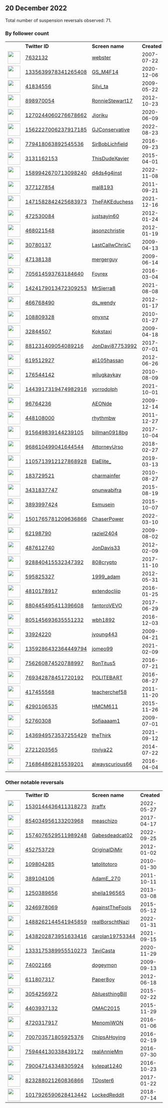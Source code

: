 
## 20 December 2022
Total number of suspension reversals observed: 71.

### By follower count
<table><tr><th></th><th align="left">Twitter ID</th><th align="left">Screen name</th>
<th align="left">Created</th><th align="left">Status</th><th align="left">Suspended</th><th align="left">Followers</th>
<tr><td><a href="https://pbs.twimg.com/profile_images/1608281613938327557/oVARK29l_normal.jpg"><img src="https://pbs.twimg.com/profile_images/1608281613938327557/oVARK29l_normal.jpg" width="40px" height="40px" align="center"/></a></td><td><a href="https://twitter.com/intent/user?user_id=7632132">7632132</a></td><td><a href="https://twitter.com/webster">webster</a></td><td>2007-07-22</td><td align="center"></td><td>2022-12-16</td><td>39381</td></tr>
<tr><td><a href="https://pbs.twimg.com/profile_images/1509634441072754694/rE1Ypajm_normal.jpg"><img src="https://pbs.twimg.com/profile_images/1509634441072754694/rE1Ypajm_normal.jpg" width="40px" height="40px" align="center"/></a></td><td><a href="https://twitter.com/intent/user?user_id=1335639978341265408">1335639978341265408</a></td><td><a href="https://twitter.com/GS_M4F14">GS_M4F14</a></td><td>2020-12-06</td><td align="center"></td><td>2022-07-03</td><td>15737</td></tr>
<tr><td><a href="https://pbs.twimg.com/profile_images/1662224744467296257/E1QboBJx_normal.jpg"><img src="https://pbs.twimg.com/profile_images/1662224744467296257/E1QboBJx_normal.jpg" width="40px" height="40px" align="center"/></a></td><td><a href="https://twitter.com/intent/user?user_id=41834556">41834556</a></td><td><a href="https://twitter.com/Silvi_ta">Silvi_ta</a></td><td>2009-05-22</td><td align="center"></td><td>2022-05-15</td><td>13452</td></tr>
<tr><td><a href="https://pbs.twimg.com/profile_images/1350531250294054913/cw7M1r2e_normal.jpg"><img src="https://pbs.twimg.com/profile_images/1350531250294054913/cw7M1r2e_normal.jpg" width="40px" height="40px" align="center"/></a></td><td><a href="https://twitter.com/intent/user?user_id=898970054">898970054</a></td><td><a href="https://twitter.com/RonnieStewart17">RonnieStewart17</a></td><td>2012-10-23</td><td align="center"></td><td>2022-10-29</td><td>7083</td></tr>
<tr><td><a href="https://pbs.twimg.com/profile_images/1655722072738344961/3-XyOpQZ_normal.jpg"><img src="https://pbs.twimg.com/profile_images/1655722072738344961/3-XyOpQZ_normal.jpg" width="40px" height="40px" align="center"/></a></td><td><a href="https://twitter.com/intent/user?user_id=1270244060276678662">1270244060276678662</a></td><td><a href="https://twitter.com/Jioriku">Jioriku</a></td><td>2020-06-09</td><td align="center"></td><td>2022-12-13</td><td>6997</td></tr>
<tr><td><a href="https://pbs.twimg.com/profile_images/1656640596646281217/HVRm0Lcb_normal.jpg"><img src="https://pbs.twimg.com/profile_images/1656640596646281217/HVRm0Lcb_normal.jpg" width="40px" height="40px" align="center"/></a></td><td><a href="https://twitter.com/intent/user?user_id=1562227006237917185">1562227006237917185</a></td><td><a href="https://twitter.com/GJConservative">GJConservative</a></td><td>2022-08-23</td><td align="center">🚫</td><td>2022-12-16</td><td>6472</td></tr>
<tr><td><a href="https://pbs.twimg.com/profile_images/1359246478456352778/29WELVbN_normal.jpg"><img src="https://pbs.twimg.com/profile_images/1359246478456352778/29WELVbN_normal.jpg" width="40px" height="40px" align="center"/></a></td><td><a href="https://twitter.com/intent/user?user_id=779418063892545536">779418063892545536</a></td><td><a href="https://twitter.com/SirBobLichfield">SirBobLichfield</a></td><td>2016-09-23</td><td align="center"></td><td></td><td>6154</td></tr>
<tr><td><a href="https://pbs.twimg.com/profile_images/1355833667613052932/s7LJaDn5_normal.jpg"><img src="https://pbs.twimg.com/profile_images/1355833667613052932/s7LJaDn5_normal.jpg" width="40px" height="40px" align="center"/></a></td><td><a href="https://twitter.com/intent/user?user_id=3131162153">3131162153</a></td><td><a href="https://twitter.com/ThisDudeXavier">ThisDudeXavier</a></td><td>2015-04-01</td><td align="center"></td><td></td><td>5282</td></tr>
<tr><td><a href="https://pbs.twimg.com/profile_images/1664190305455710210/7w0EDhY-_normal.jpg"><img src="https://pbs.twimg.com/profile_images/1664190305455710210/7w0EDhY-_normal.jpg" width="40px" height="40px" align="center"/></a></td><td><a href="https://twitter.com/intent/user?user_id=1589942670713098240">1589942670713098240</a></td><td><a href="https://twitter.com/d4ds4g4inst">d4ds4g4inst</a></td><td>2022-11-08</td><td align="center">🚫</td><td>2022-12-13</td><td>5133</td></tr>
<tr><td><a href="https://pbs.twimg.com/profile_images/1516217293734350857/oJF6tlDZ_normal.jpg"><img src="https://pbs.twimg.com/profile_images/1516217293734350857/oJF6tlDZ_normal.jpg" width="40px" height="40px" align="center"/></a></td><td><a href="https://twitter.com/intent/user?user_id=377127854">377127854</a></td><td><a href="https://twitter.com/mal8193">mal8193</a></td><td>2011-09-21</td><td align="center"></td><td>2022-10-29</td><td>3576</td></tr>
<tr><td><a href="https://pbs.twimg.com/profile_images/1654879081622654978/qiw_GSN4_normal.jpg"><img src="https://pbs.twimg.com/profile_images/1654879081622654978/qiw_GSN4_normal.jpg" width="40px" height="40px" align="center"/></a></td><td><a href="https://twitter.com/intent/user?user_id=1471582842425683973">1471582842425683973</a></td><td><a href="https://twitter.com/TheFAKEduchess">TheFAKEduchess</a></td><td>2021-12-16</td><td align="center"></td><td>2022-10-19</td><td>3014</td></tr>
<tr><td><a href="https://pbs.twimg.com/profile_images/1107978920647749632/AdAq_RiU_normal.jpg"><img src="https://pbs.twimg.com/profile_images/1107978920647749632/AdAq_RiU_normal.jpg" width="40px" height="40px" align="center"/></a></td><td><a href="https://twitter.com/intent/user?user_id=472530084">472530084</a></td><td><a href="https://twitter.com/justsayin60">justsayin60</a></td><td>2012-01-24</td><td align="center"></td><td></td><td>2881</td></tr>
<tr><td><a href="https://pbs.twimg.com/profile_images/1670264597406728194/KkZCd8ib_normal.jpg"><img src="https://pbs.twimg.com/profile_images/1670264597406728194/KkZCd8ib_normal.jpg" width="40px" height="40px" align="center"/></a></td><td><a href="https://twitter.com/intent/user?user_id=468021548">468021548</a></td><td><a href="https://twitter.com/jasonzchristie">jasonzchristie</a></td><td>2012-01-19</td><td align="center"></td><td></td><td>2736</td></tr>
<tr><td><a href="https://pbs.twimg.com/profile_images/1624737401351331841/Iv93eY0F_normal.jpg"><img src="https://pbs.twimg.com/profile_images/1624737401351331841/Iv93eY0F_normal.jpg" width="40px" height="40px" align="center"/></a></td><td><a href="https://twitter.com/intent/user?user_id=30780137">30780137</a></td><td><a href="https://twitter.com/LastCallwChrisC">LastCallwChrisC</a></td><td>2009-04-13</td><td align="center"></td><td></td><td>2206</td></tr>
<tr><td><a href="https://pbs.twimg.com/profile_images/1662162384524558336/mtyNaZGt_normal.jpg"><img src="https://pbs.twimg.com/profile_images/1662162384524558336/mtyNaZGt_normal.jpg" width="40px" height="40px" align="center"/></a></td><td><a href="https://twitter.com/intent/user?user_id=47138138">47138138</a></td><td><a href="https://twitter.com/mergerguy">mergerguy</a></td><td>2009-06-14</td><td align="center"></td><td></td><td>1592</td></tr>
<tr><td><a href="https://pbs.twimg.com/profile_images/707943504769458176/K6gyB5Jq_normal.jpg"><img src="https://pbs.twimg.com/profile_images/707943504769458176/K6gyB5Jq_normal.jpg" width="40px" height="40px" align="center"/></a></td><td><a href="https://twitter.com/intent/user?user_id=705614593763184640">705614593763184640</a></td><td><a href="https://twitter.com/Foyrex">Foyrex</a></td><td>2016-03-04</td><td align="center"></td><td>2022-10-29</td><td>1440</td></tr>
<tr><td><a href="https://pbs.twimg.com/profile_images/1671970707356651520/Jrux76As_normal.jpg"><img src="https://pbs.twimg.com/profile_images/1671970707356651520/Jrux76As_normal.jpg" width="40px" height="40px" align="center"/></a></td><td><a href="https://twitter.com/intent/user?user_id=1424179013472309253">1424179013472309253</a></td><td><a href="https://twitter.com/MrSierra8">MrSierra8</a></td><td>2021-08-08</td><td align="center"></td><td>2022-12-16</td><td>1390</td></tr>
<tr><td><a href="https://pbs.twimg.com/profile_images/1665469411547807744/p5lua4KA_normal.jpg"><img src="https://pbs.twimg.com/profile_images/1665469411547807744/p5lua4KA_normal.jpg" width="40px" height="40px" align="center"/></a></td><td><a href="https://twitter.com/intent/user?user_id=466768490">466768490</a></td><td><a href="https://twitter.com/ds_wendy">ds_wendy</a></td><td>2012-01-17</td><td align="center"></td><td></td><td>1263</td></tr>
<tr><td><a href="https://pbs.twimg.com/profile_images/1636253268505690113/Q-xMT_6o_normal.jpg"><img src="https://pbs.twimg.com/profile_images/1636253268505690113/Q-xMT_6o_normal.jpg" width="40px" height="40px" align="center"/></a></td><td><a href="https://twitter.com/intent/user?user_id=108809328">108809328</a></td><td><a href="https://twitter.com/onyxnz">onyxnz</a></td><td>2010-01-27</td><td align="center"></td><td>2022-10-25</td><td>1193</td></tr>
<tr><td><a href="https://pbs.twimg.com/profile_images/1268123601082990593/UQS6ZwZD_normal.jpg"><img src="https://pbs.twimg.com/profile_images/1268123601082990593/UQS6ZwZD_normal.jpg" width="40px" height="40px" align="center"/></a></td><td><a href="https://twitter.com/intent/user?user_id=32844507">32844507</a></td><td><a href="https://twitter.com/Kokstaxi">Kokstaxi</a></td><td>2009-04-18</td><td align="center"></td><td></td><td>1131</td></tr>
<tr><td><a href="https://pbs.twimg.com/profile_images/906594502059716608/Gxf163EU_normal.jpg"><img src="https://pbs.twimg.com/profile_images/906594502059716608/Gxf163EU_normal.jpg" width="40px" height="40px" align="center"/></a></td><td><a href="https://twitter.com/intent/user?user_id=881231409054089216">881231409054089216</a></td><td><a href="https://twitter.com/JonDavi87753992">JonDavi87753992</a></td><td>2017-07-01</td><td align="center"></td><td></td><td>1006</td></tr>
<tr><td><a href="https://pbs.twimg.com/profile_images/1612011184525393920/bKXiDacj_normal.jpg"><img src="https://pbs.twimg.com/profile_images/1612011184525393920/bKXiDacj_normal.jpg" width="40px" height="40px" align="center"/></a></td><td><a href="https://twitter.com/intent/user?user_id=619512927">619512927</a></td><td><a href="https://twitter.com/ali105hassan">ali105hassan</a></td><td>2012-06-26</td><td align="center"></td><td></td><td>998</td></tr>
<tr><td><a href="https://pbs.twimg.com/profile_images/1605188394488926208/JZaRj3iZ_normal.jpg"><img src="https://pbs.twimg.com/profile_images/1605188394488926208/JZaRj3iZ_normal.jpg" width="40px" height="40px" align="center"/></a></td><td><a href="https://twitter.com/intent/user?user_id=176544142">176544142</a></td><td><a href="https://twitter.com/wilugkaykay">wilugkaykay</a></td><td>2010-08-09</td><td align="center"></td><td>2022-07-14</td><td>965</td></tr>
<tr><td><a href="https://pbs.twimg.com/profile_images/1456330555876859908/Xr3fyJw2_normal.jpg"><img src="https://pbs.twimg.com/profile_images/1456330555876859908/Xr3fyJw2_normal.jpg" width="40px" height="40px" align="center"/></a></td><td><a href="https://twitter.com/intent/user?user_id=1443917319474982916">1443917319474982916</a></td><td><a href="https://twitter.com/yorrodolph">yorrodolph</a></td><td>2021-10-01</td><td align="center">🚫</td><td>2022-12-16</td><td>792</td></tr>
<tr><td><a href="https://pbs.twimg.com/profile_images/1385169348046819331/KwpCHXsw_normal.jpg"><img src="https://pbs.twimg.com/profile_images/1385169348046819331/KwpCHXsw_normal.jpg" width="40px" height="40px" align="center"/></a></td><td><a href="https://twitter.com/intent/user?user_id=96764236">96764236</a></td><td><a href="https://twitter.com/AEONde">AEONde</a></td><td>2009-12-14</td><td align="center"></td><td>2022-12-16</td><td>724</td></tr>
<tr><td><a href="https://pbs.twimg.com/profile_images/1605025212331876359/9fZxL0Ra_normal.jpg"><img src="https://pbs.twimg.com/profile_images/1605025212331876359/9fZxL0Ra_normal.jpg" width="40px" height="40px" align="center"/></a></td><td><a href="https://twitter.com/intent/user?user_id=448108000">448108000</a></td><td><a href="https://twitter.com/rhythmbw">rhythmbw</a></td><td>2011-12-27</td><td align="center"></td><td></td><td>671</td></tr>
<tr><td><a href="https://pbs.twimg.com/profile_images/1232716984737050631/HUfw-mu8_normal.jpg"><img src="https://pbs.twimg.com/profile_images/1232716984737050631/HUfw-mu8_normal.jpg" width="40px" height="40px" align="center"/></a></td><td><a href="https://twitter.com/intent/user?user_id=915649839144239105">915649839144239105</a></td><td><a href="https://twitter.com/billman0918bg">billman0918bg</a></td><td>2017-10-04</td><td align="center"></td><td></td><td>632</td></tr>
<tr><td><a href="https://pbs.twimg.com/profile_images/1073251618882244613/TV71zCW7_normal.jpg"><img src="https://pbs.twimg.com/profile_images/1073251618882244613/TV71zCW7_normal.jpg" width="40px" height="40px" align="center"/></a></td><td><a href="https://twitter.com/intent/user?user_id=968610499041644544">968610499041644544</a></td><td><a href="https://twitter.com/AttorneyUrso">AttorneyUrso</a></td><td>2018-02-27</td><td align="center"></td><td></td><td>558</td></tr>
<tr><td><a href="https://pbs.twimg.com/profile_images/1648130874393743362/UpSiEZTe_normal.jpg"><img src="https://pbs.twimg.com/profile_images/1648130874393743362/UpSiEZTe_normal.jpg" width="40px" height="40px" align="center"/></a></td><td><a href="https://twitter.com/intent/user?user_id=1105713912127868928">1105713912127868928</a></td><td><a href="https://twitter.com/ElaElite_">ElaElite_</a></td><td>2019-03-13</td><td align="center"></td><td>2022-12-15</td><td>550</td></tr>
<tr><td><a href="https://pbs.twimg.com/profile_images/1206573108762750976/WK770XDR_normal.jpg"><img src="https://pbs.twimg.com/profile_images/1206573108762750976/WK770XDR_normal.jpg" width="40px" height="40px" align="center"/></a></td><td><a href="https://twitter.com/intent/user?user_id=183729521">183729521</a></td><td><a href="https://twitter.com/charmainfer">charmainfer</a></td><td>2010-08-27</td><td align="center"></td><td>2022-10-28</td><td>450</td></tr>
<tr><td><a href="https://pbs.twimg.com/profile_images/987537710570131456/uag-38Dm_normal.jpg"><img src="https://pbs.twimg.com/profile_images/987537710570131456/uag-38Dm_normal.jpg" width="40px" height="40px" align="center"/></a></td><td><a href="https://twitter.com/intent/user?user_id=3431837747">3431837747</a></td><td><a href="https://twitter.com/onunwabifra">onunwabifra</a></td><td>2015-08-19</td><td align="center"></td><td></td><td>417</td></tr>
<tr><td><a href="https://pbs.twimg.com/profile_images/1263775966721122304/Uqzd2HEl_normal.jpg"><img src="https://pbs.twimg.com/profile_images/1263775966721122304/Uqzd2HEl_normal.jpg" width="40px" height="40px" align="center"/></a></td><td><a href="https://twitter.com/intent/user?user_id=3893997424">3893997424</a></td><td><a href="https://twitter.com/Esmusein">Esmusein</a></td><td>2015-10-07</td><td align="center"></td><td></td><td>409</td></tr>
<tr><td><a href="https://pbs.twimg.com/profile_images/1669784733390086158/mAxVAQ4p_normal.jpg"><img src="https://pbs.twimg.com/profile_images/1669784733390086158/mAxVAQ4p_normal.jpg" width="40px" height="40px" align="center"/></a></td><td><a href="https://twitter.com/intent/user?user_id=1501765781209636866">1501765781209636866</a></td><td><a href="https://twitter.com/ChaserPower">ChaserPower</a></td><td>2022-03-10</td><td align="center"></td><td>2022-10-29</td><td>378</td></tr>
<tr><td><a href="https://pbs.twimg.com/profile_images/1651937102358261761/wN16HnV5_normal.jpg"><img src="https://pbs.twimg.com/profile_images/1651937102358261761/wN16HnV5_normal.jpg" width="40px" height="40px" align="center"/></a></td><td><a href="https://twitter.com/intent/user?user_id=62198790">62198790</a></td><td><a href="https://twitter.com/raziel2404">raziel2404</a></td><td>2009-08-02</td><td align="center"></td><td></td><td>370</td></tr>
<tr><td><a href="https://pbs.twimg.com/profile_images/1081951491345272832/Kn4yfmbq_normal.jpg"><img src="https://pbs.twimg.com/profile_images/1081951491345272832/Kn4yfmbq_normal.jpg" width="40px" height="40px" align="center"/></a></td><td><a href="https://twitter.com/intent/user?user_id=487612740">487612740</a></td><td><a href="https://twitter.com/JonDavis33">JonDavis33</a></td><td>2012-02-09</td><td align="center"></td><td></td><td>361</td></tr>
<tr><td><a href="https://pbs.twimg.com/profile_images/1634961526665904128/k9_j18vz_normal.jpg"><img src="https://pbs.twimg.com/profile_images/1634961526665904128/k9_j18vz_normal.jpg" width="40px" height="40px" align="center"/></a></td><td><a href="https://twitter.com/intent/user?user_id=928840415532347392">928840415532347392</a></td><td><a href="https://twitter.com/808crypto">808crypto</a></td><td>2017-11-10</td><td align="center"></td><td></td><td>262</td></tr>
<tr><td><a href="https://pbs.twimg.com/profile_images/1133839854104711168/0bx8T7fb_normal.png"><img src="https://pbs.twimg.com/profile_images/1133839854104711168/0bx8T7fb_normal.png" width="40px" height="40px" align="center"/></a></td><td><a href="https://twitter.com/intent/user?user_id=595825327">595825327</a></td><td><a href="https://twitter.com/1999_adam">1999_adam</a></td><td>2012-05-31</td><td align="center"></td><td></td><td>250</td></tr>
<tr><td><a href="https://pbs.twimg.com/profile_images/1636425909757411328/pIY6A5TG_normal.jpg"><img src="https://pbs.twimg.com/profile_images/1636425909757411328/pIY6A5TG_normal.jpg" width="40px" height="40px" align="center"/></a></td><td><a href="https://twitter.com/intent/user?user_id=4810178917">4810178917</a></td><td><a href="https://twitter.com/extendocliip">extendocliip</a></td><td>2016-01-25</td><td align="center"></td><td></td><td>245</td></tr>
<tr><td><a href="https://pbs.twimg.com/profile_images/1668326331661049858/cdad-oet_normal.jpg"><img src="https://pbs.twimg.com/profile_images/1668326331661049858/cdad-oet_normal.jpg" width="40px" height="40px" align="center"/></a></td><td><a href="https://twitter.com/intent/user?user_id=880445495411396608">880445495411396608</a></td><td><a href="https://twitter.com/fantoroVEVO">fantoroVEVO</a></td><td>2017-06-29</td><td align="center"></td><td>2022-11-17</td><td>235</td></tr>
<tr><td><a href="https://pbs.twimg.com/profile_images/877368456089186305/kmOw20fJ_normal.jpg"><img src="https://pbs.twimg.com/profile_images/877368456089186305/kmOw20fJ_normal.jpg" width="40px" height="40px" align="center"/></a></td><td><a href="https://twitter.com/intent/user?user_id=805145693635551232">805145693635551232</a></td><td><a href="https://twitter.com/wbh1892">wbh1892</a></td><td>2016-12-03</td><td align="center"></td><td></td><td>186</td></tr>
<tr><td><a href="https://pbs.twimg.com/profile_images/1295417369536401410/l-ysbobg_normal.jpg"><img src="https://pbs.twimg.com/profile_images/1295417369536401410/l-ysbobg_normal.jpg" width="40px" height="40px" align="center"/></a></td><td><a href="https://twitter.com/intent/user?user_id=33924220">33924220</a></td><td><a href="https://twitter.com/jyoung443">jyoung443</a></td><td>2009-04-21</td><td align="center"></td><td></td><td>184</td></tr>
<tr><td><a href="https://pbs.twimg.com/profile_images/1391465514799673345/FCunS3GA_normal.jpg"><img src="https://pbs.twimg.com/profile_images/1391465514799673345/FCunS3GA_normal.jpg" width="40px" height="40px" align="center"/></a></td><td><a href="https://twitter.com/intent/user?user_id=1359286432364449794">1359286432364449794</a></td><td><a href="https://twitter.com/jomeo99">jomeo99</a></td><td>2021-02-09</td><td align="center"></td><td>2022-12-16</td><td>183</td></tr>
<tr><td><a href="https://pbs.twimg.com/profile_images/1223601716538630145/mzE_VV5B_normal.jpg"><img src="https://pbs.twimg.com/profile_images/1223601716538630145/mzE_VV5B_normal.jpg" width="40px" height="40px" align="center"/></a></td><td><a href="https://twitter.com/intent/user?user_id=756260874520788997">756260874520788997</a></td><td><a href="https://twitter.com/RonTitus5">RonTitus5</a></td><td>2016-07-21</td><td align="center"></td><td></td><td>177</td></tr>
<tr><td><a href="https://pbs.twimg.com/profile_images/1022823395786936321/P2XRBNTo_normal.jpg"><img src="https://pbs.twimg.com/profile_images/1022823395786936321/P2XRBNTo_normal.jpg" width="40px" height="40px" align="center"/></a></td><td><a href="https://twitter.com/intent/user?user_id=769342878451720192">769342878451720192</a></td><td><a href="https://twitter.com/POLITEBART">POLITEBART</a></td><td>2016-08-27</td><td align="center"></td><td></td><td>166</td></tr>
<tr><td><a href="https://pbs.twimg.com/profile_images/1007669523288395776/bfsiIaLj_normal.jpg"><img src="https://pbs.twimg.com/profile_images/1007669523288395776/bfsiIaLj_normal.jpg" width="40px" height="40px" align="center"/></a></td><td><a href="https://twitter.com/intent/user?user_id=417455568">417455568</a></td><td><a href="https://twitter.com/teacherchef58">teacherchef58</a></td><td>2011-11-20</td><td align="center"></td><td></td><td>162</td></tr>
<tr><td><a href="https://pbs.twimg.com/profile_images/680217218265776128/TCdbgFIc_normal.jpg"><img src="https://pbs.twimg.com/profile_images/680217218265776128/TCdbgFIc_normal.jpg" width="40px" height="40px" align="center"/></a></td><td><a href="https://twitter.com/intent/user?user_id=4290106535">4290106535</a></td><td><a href="https://twitter.com/HMCM611">HMCM611</a></td><td>2015-11-26</td><td align="center"></td><td></td><td>162</td></tr>
<tr><td><a href="https://pbs.twimg.com/profile_images/1632480610156441602/bOwjARIG_normal.jpg"><img src="https://pbs.twimg.com/profile_images/1632480610156441602/bOwjARIG_normal.jpg" width="40px" height="40px" align="center"/></a></td><td><a href="https://twitter.com/intent/user?user_id=52760308">52760308</a></td><td><a href="https://twitter.com/Sofiaaaam1">Sofiaaaam1</a></td><td>2009-07-01</td><td align="center">🔒</td><td>2022-11-09</td><td>132</td></tr>
<tr><td><a href="https://pbs.twimg.com/profile_images/1546680418002419712/S9EW62vY_normal.png"><img src="https://pbs.twimg.com/profile_images/1546680418002419712/S9EW62vY_normal.png" width="40px" height="40px" align="center"/></a></td><td><a href="https://twitter.com/intent/user?user_id=1436949573537255429">1436949573537255429</a></td><td><a href="https://twitter.com/theThirk">theThirk</a></td><td>2021-09-12</td><td align="center"></td><td>2022-12-16</td><td>131</td></tr>
<tr><td><a href="https://pbs.twimg.com/profile_images/1604983341626888192/tCtvbcxR_normal.jpg"><img src="https://pbs.twimg.com/profile_images/1604983341626888192/tCtvbcxR_normal.jpg" width="40px" height="40px" align="center"/></a></td><td><a href="https://twitter.com/intent/user?user_id=2721203565">2721203565</a></td><td><a href="https://twitter.com/roviya22">roviya22</a></td><td>2014-07-22</td><td align="center"></td><td>2022-12-04</td><td>130</td></tr>
<tr><td><a href="https://abs.twimg.com/sticky/default_profile_images/default_profile_normal.png"><img src="https://abs.twimg.com/sticky/default_profile_images/default_profile_normal.png" width="40px" height="40px" align="center"/></a></td><td><a href="https://twitter.com/intent/user?user_id=716864862815539201">716864862815539201</a></td><td><a href="https://twitter.com/alwayscurious66">alwayscurious66</a></td><td>2016-04-04</td><td align="center"></td><td></td><td>125</td></tr>
</table>

### Other notable reversals
<table><tr><th></th><th align="left">Twitter ID</th><th align="left">Screen name</th>
<th align="left">Created</th><th align="left">Status</th><th align="left">Suspended</th><th align="left">Followers</th>
<tr><td><a href="https://pbs.twimg.com/profile_images/1663101813539717120/HGfhy_bY_normal.jpg"><img src="https://pbs.twimg.com/profile_images/1663101813539717120/HGfhy_bY_normal.jpg" width="40px" height="40px" align="center"/></a></td><td><a href="https://twitter.com/intent/user?user_id=1530144436411318273">1530144436411318273</a></td><td><a href="https://twitter.com/jtraffx">jtraffx</a></td><td>2022-05-27</td><td align="center"></td><td>2022-12-16</td><td>88</td></tr>
<tr><td><a href="https://pbs.twimg.com/profile_images/1652836349647495170/XF-3rcwc_normal.jpg"><img src="https://pbs.twimg.com/profile_images/1652836349647495170/XF-3rcwc_normal.jpg" width="40px" height="40px" align="center"/></a></td><td><a href="https://twitter.com/intent/user?user_id=854034956133203968">854034956133203968</a></td><td><a href="https://twitter.com/measchizo">measchizo</a></td><td>2017-04-17</td><td align="center"></td><td>2022-12-08</td><td>23</td></tr>
<tr><td><a href="https://pbs.twimg.com/profile_images/1662580362726318083/uCnbpHtg_normal.jpg"><img src="https://pbs.twimg.com/profile_images/1662580362726318083/uCnbpHtg_normal.jpg" width="40px" height="40px" align="center"/></a></td><td><a href="https://twitter.com/intent/user?user_id=1574076529511989248">1574076529511989248</a></td><td><a href="https://twitter.com/Gabesdeadcat02">Gabesdeadcat02</a></td><td>2022-09-25</td><td align="center"></td><td>2022-12-14</td><td>89</td></tr>
<tr><td><a href="https://pbs.twimg.com/profile_images/1580215459194220544/fgD2w1W0_normal.jpg"><img src="https://pbs.twimg.com/profile_images/1580215459194220544/fgD2w1W0_normal.jpg" width="40px" height="40px" align="center"/></a></td><td><a href="https://twitter.com/intent/user?user_id=452753729">452753729</a></td><td><a href="https://twitter.com/OriginalDiMir">OriginalDiMir</a></td><td>2012-01-02</td><td align="center"></td><td>2022-12-04</td><td>61</td></tr>
<tr><td><a href="https://pbs.twimg.com/profile_images/736001156321841152/1xzKTTCm_normal.jpg"><img src="https://pbs.twimg.com/profile_images/736001156321841152/1xzKTTCm_normal.jpg" width="40px" height="40px" align="center"/></a></td><td><a href="https://twitter.com/intent/user?user_id=109804285">109804285</a></td><td><a href="https://twitter.com/tatolitotoro">tatolitotoro</a></td><td>2010-01-30</td><td align="center"></td><td>2022-10-12</td><td>56</td></tr>
<tr><td><a href="https://pbs.twimg.com/profile_images/2667582647/5d4db4bb55af39220833fe24c9fd731f_normal.jpeg"><img src="https://pbs.twimg.com/profile_images/2667582647/5d4db4bb55af39220833fe24c9fd731f_normal.jpeg" width="40px" height="40px" align="center"/></a></td><td><a href="https://twitter.com/intent/user?user_id=389104106">389104106</a></td><td><a href="https://twitter.com/AdamE_270">AdamE_270</a></td><td>2011-10-11</td><td align="center"></td><td>2022-11-30</td><td>28</td></tr>
<tr><td><a href="https://pbs.twimg.com/profile_images/1559837233271783429/BL6x7w--_normal.jpg"><img src="https://pbs.twimg.com/profile_images/1559837233271783429/BL6x7w--_normal.jpg" width="40px" height="40px" align="center"/></a></td><td><a href="https://twitter.com/intent/user?user_id=1250389656">1250389656</a></td><td><a href="https://twitter.com/sheila196565">sheila196565</a></td><td>2013-03-08</td><td align="center">🔒🚫</td><td>2022-09-11</td><td>120</td></tr>
<tr><td><a href="https://pbs.twimg.com/profile_images/1575950724168564739/ddXpxsTQ_normal.jpg"><img src="https://pbs.twimg.com/profile_images/1575950724168564739/ddXpxsTQ_normal.jpg" width="40px" height="40px" align="center"/></a></td><td><a href="https://twitter.com/intent/user?user_id=3246978069">3246978069</a></td><td><a href="https://twitter.com/AgainstTheFools">AgainstTheFools</a></td><td>2015-05-12</td><td align="center"></td><td>2022-10-01</td><td>119</td></tr>
<tr><td><a href="https://pbs.twimg.com/profile_images/1488262224040759297/FjgjmiGb_normal.jpg"><img src="https://pbs.twimg.com/profile_images/1488262224040759297/FjgjmiGb_normal.jpg" width="40px" height="40px" align="center"/></a></td><td><a href="https://twitter.com/intent/user?user_id=1488262144541945859">1488262144541945859</a></td><td><a href="https://twitter.com/realBorschtNazi">realBorschtNazi</a></td><td>2022-01-31</td><td align="center"></td><td>2022-08-16</td><td>14</td></tr>
<tr><td><a href="https://pbs.twimg.com/profile_images/1540801550905274368/NdWysSg-_normal.jpg"><img src="https://pbs.twimg.com/profile_images/1540801550905274368/NdWysSg-_normal.jpg" width="40px" height="40px" align="center"/></a></td><td><a href="https://twitter.com/intent/user?user_id=1438202873951633416">1438202873951633416</a></td><td><a href="https://twitter.com/carolan19753344">carolan19753344</a></td><td>2021-09-15</td><td align="center">👋</td><td>2022-09-21</td><td>45</td></tr>
<tr><td><a href="https://pbs.twimg.com/profile_images/1586427568080789505/uMgHmG6B_normal.jpg"><img src="https://pbs.twimg.com/profile_images/1586427568080789505/uMgHmG6B_normal.jpg" width="40px" height="40px" align="center"/></a></td><td><a href="https://twitter.com/intent/user?user_id=1333175389955510273">1333175389955510273</a></td><td><a href="https://twitter.com/TaviCasta">TaviCasta</a></td><td>2020-11-29</td><td align="center"></td><td>2022-11-16</td><td>18</td></tr>
<tr><td><a href="https://pbs.twimg.com/profile_images/413634671/screen-capture_normal.png"><img src="https://pbs.twimg.com/profile_images/413634671/screen-capture_normal.png" width="40px" height="40px" align="center"/></a></td><td><a href="https://twitter.com/intent/user?user_id=74002166">74002166</a></td><td><a href="https://twitter.com/dogeymon">dogeymon</a></td><td>2009-09-13</td><td align="center"></td><td></td><td>26</td></tr>
<tr><td><a href="https://pbs.twimg.com/profile_images/685623581842223105/c-XDKd-H_normal.jpg"><img src="https://pbs.twimg.com/profile_images/685623581842223105/c-XDKd-H_normal.jpg" width="40px" height="40px" align="center"/></a></td><td><a href="https://twitter.com/intent/user?user_id=611807317">611807317</a></td><td><a href="https://twitter.com/Paper8oy">Paper8oy</a></td><td>2012-06-18</td><td align="center"></td><td></td><td>69</td></tr>
<tr><td><a href="https://pbs.twimg.com/profile_images/1632944543380242435/TfdAOF5z_normal.jpg"><img src="https://pbs.twimg.com/profile_images/1632944543380242435/TfdAOF5z_normal.jpg" width="40px" height="40px" align="center"/></a></td><td><a href="https://twitter.com/intent/user?user_id=3054256972">3054256972</a></td><td><a href="https://twitter.com/AbluesthingBill">AbluesthingBill</a></td><td>2015-02-22</td><td align="center"></td><td></td><td>85</td></tr>
<tr><td><a href="https://pbs.twimg.com/profile_images/1604831811313467394/SA_LOh9t_normal.jpg"><img src="https://pbs.twimg.com/profile_images/1604831811313467394/SA_LOh9t_normal.jpg" width="40px" height="40px" align="center"/></a></td><td><a href="https://twitter.com/intent/user?user_id=4403937132">4403937132</a></td><td><a href="https://twitter.com/OMAC2015">OMAC2015</a></td><td>2015-11-29</td><td align="center"></td><td></td><td>24</td></tr>
<tr><td><a href="https://pbs.twimg.com/profile_images/1652748488348778496/RskLbFv2_normal.jpg"><img src="https://pbs.twimg.com/profile_images/1652748488348778496/RskLbFv2_normal.jpg" width="40px" height="40px" align="center"/></a></td><td><a href="https://twitter.com/intent/user?user_id=4720317917">4720317917</a></td><td><a href="https://twitter.com/MenomiWON">MenomiWON</a></td><td>2016-01-06</td><td align="center"></td><td></td><td>8</td></tr>
<tr><td><a href="https://pbs.twimg.com/profile_images/1034158260104974337/vU-cY3Ee_normal.jpg"><img src="https://pbs.twimg.com/profile_images/1034158260104974337/vU-cY3Ee_normal.jpg" width="40px" height="40px" align="center"/></a></td><td><a href="https://twitter.com/intent/user?user_id=700703571805925376">700703571805925376</a></td><td><a href="https://twitter.com/ChipsAHoying">ChipsAHoying</a></td><td>2016-02-19</td><td align="center"></td><td></td><td>36</td></tr>
<tr><td><a href="https://pbs.twimg.com/profile_images/1144051830751502337/SjmDvKXp_normal.png"><img src="https://pbs.twimg.com/profile_images/1144051830751502337/SjmDvKXp_normal.png" width="40px" height="40px" align="center"/></a></td><td><a href="https://twitter.com/intent/user?user_id=759444130338439172">759444130338439172</a></td><td><a href="https://twitter.com/realAnnieMm">realAnnieMm</a></td><td>2016-07-30</td><td align="center"></td><td></td><td>29</td></tr>
<tr><td><a href="https://pbs.twimg.com/profile_images/837706626228432898/kZC8JOoB_normal.jpg"><img src="https://pbs.twimg.com/profile_images/837706626228432898/kZC8JOoB_normal.jpg" width="40px" height="40px" align="center"/></a></td><td><a href="https://twitter.com/intent/user?user_id=790047143348305924">790047143348305924</a></td><td><a href="https://twitter.com/kylepat1240">kylepat1240</a></td><td>2016-10-23</td><td align="center"></td><td></td><td>24</td></tr>
<tr><td><a href="https://abs.twimg.com/sticky/default_profile_images/default_profile_normal.png"><img src="https://abs.twimg.com/sticky/default_profile_images/default_profile_normal.png" width="40px" height="40px" align="center"/></a></td><td><a href="https://twitter.com/intent/user?user_id=823288021260836866">823288021260836866</a></td><td><a href="https://twitter.com/TDoster6">TDoster6</a></td><td>2017-01-22</td><td align="center"></td><td></td><td>119</td></tr>
<tr><td><a href="https://pbs.twimg.com/profile_images/1017927894289473536/LPgOZIjs_normal.jpg"><img src="https://pbs.twimg.com/profile_images/1017927894289473536/LPgOZIjs_normal.jpg" width="40px" height="40px" align="center"/></a></td><td><a href="https://twitter.com/intent/user?user_id=1017926590628413442">1017926590628413442</a></td><td><a href="https://twitter.com/LockedReddit">LockedReddit</a></td><td>2018-07-14</td><td align="center"></td><td></td><td>93</td></tr>
</table>
